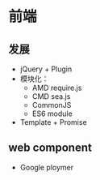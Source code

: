 # 前端

## 发展

- jQuery + Plugin
- 模块化：
  - AMD require.js
  - CMD sea.js
  - CommonJS
  - ES6 module
- Template + Promise

## web component

- Google ploymer